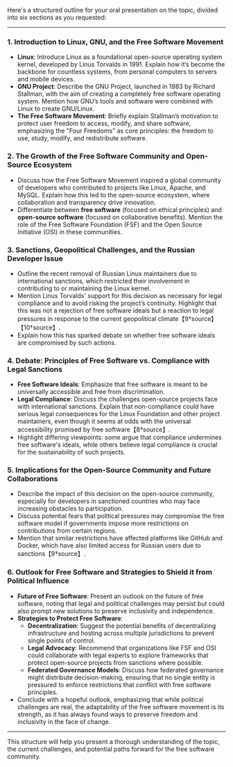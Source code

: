 Here's a structured outline for your oral presentation on the topic, divided into six sections as you requested:

---

### 1. **Introduction to Linux, GNU, and the Free Software Movement**

   - **Linux**: Introduce Linux as a foundational open-source operating system kernel, developed by Linus Torvalds in 1991. Explain how it’s become the backbone for countless systems, from personal computers to servers and mobile devices.
   - **GNU Project**: Describe the GNU Project, launched in 1983 by Richard Stallman, with the aim of creating a completely free software operating system. Mention how GNU’s tools and software were combined with Linux to create GNU/Linux.
   - **The Free Software Movement**: Briefly explain Stallman’s motivation to protect user freedom to access, modify, and share software, emphasizing the "Four Freedoms" as core principles: the freedom to use, study, modify, and redistribute software.

### 2. **The Growth of the Free Software Community and Open-Source Ecosystem**

   - Discuss how the Free Software Movement inspired a global community of developers who contributed to projects like Linux, Apache, and MySQL. Explain how this led to the open-source ecosystem, where collaboration and transparency drive innovation.
   - Differentiate between **free software** (focused on ethical principles) and **open-source software** (focused on collaborative benefits). Mention the role of the Free Software Foundation (FSF) and the Open Source Initiative (OSI) in these communities.

### 3. **Sanctions, Geopolitical Challenges, and the Russian Developer Issue**

   - Outline the recent removal of Russian Linux maintainers due to international sanctions, which restricted their involvement in contributing to or maintaining the Linux kernel.
   - Mention Linus Torvalds' support for this decision as necessary for legal compliance and to avoid risking the project’s continuity. Highlight that this was not a rejection of free software ideals but a reaction to legal pressures in response to the current geopolitical climate【9†source】【10†source】.
   - Explain how this has sparked debate on whether free software ideals are compromised by such actions.

### 4. **Debate: Principles of Free Software vs. Compliance with Legal Sanctions**

   - **Free Software Ideals**: Emphasize that free software is meant to be universally accessible and free from discrimination.
   - **Legal Compliance**: Discuss the challenges open-source projects face with international sanctions. Explain that non-compliance could have serious legal consequences for the Linux Foundation and other project maintainers, even though it seems at odds with the universal accessibility promised by free software【8†source】.
   - Highlight differing viewpoints: some argue that compliance undermines free software's ideals, while others believe legal compliance is crucial for the sustainability of such projects.

### 5. **Implications for the Open-Source Community and Future Collaborations**

   - Describe the impact of this decision on the open-source community, especially for developers in sanctioned countries who may face increasing obstacles to participation.
   - Discuss potential fears that political pressures may compromise the free software model if governments impose more restrictions on contributions from certain regions.
   - Mention that similar restrictions have affected platforms like GitHub and Docker, which have also limited access for Russian users due to sanctions【9†source】.

### 6. **Outlook for Free Software and Strategies to Shield it from Political Influence**

   - **Future of Free Software**: Present an outlook on the future of free software, noting that legal and political challenges may persist but could also prompt new solutions to preserve inclusivity and independence.
   - **Strategies to Protect Free Software**:
      - **Decentralization**: Suggest the potential benefits of decentralizing infrastructure and hosting across multiple jurisdictions to prevent single points of control.
      - **Legal Advocacy**: Recommend that organizations like FSF and OSI could collaborate with legal experts to explore frameworks that protect open-source projects from sanctions where possible.
      - **Federated Governance Models**: Discuss how federated governance might distribute decision-making, ensuring that no single entity is pressured to enforce restrictions that conflict with free software principles.
   - Conclude with a hopeful outlook, emphasizing that while political challenges are real, the adaptability of the free software movement is its strength, as it has always found ways to preserve freedom and inclusivity in the face of change.

---

This structure will help you present a thorough understanding of the topic, the current challenges, and potential paths forward for the free software community.